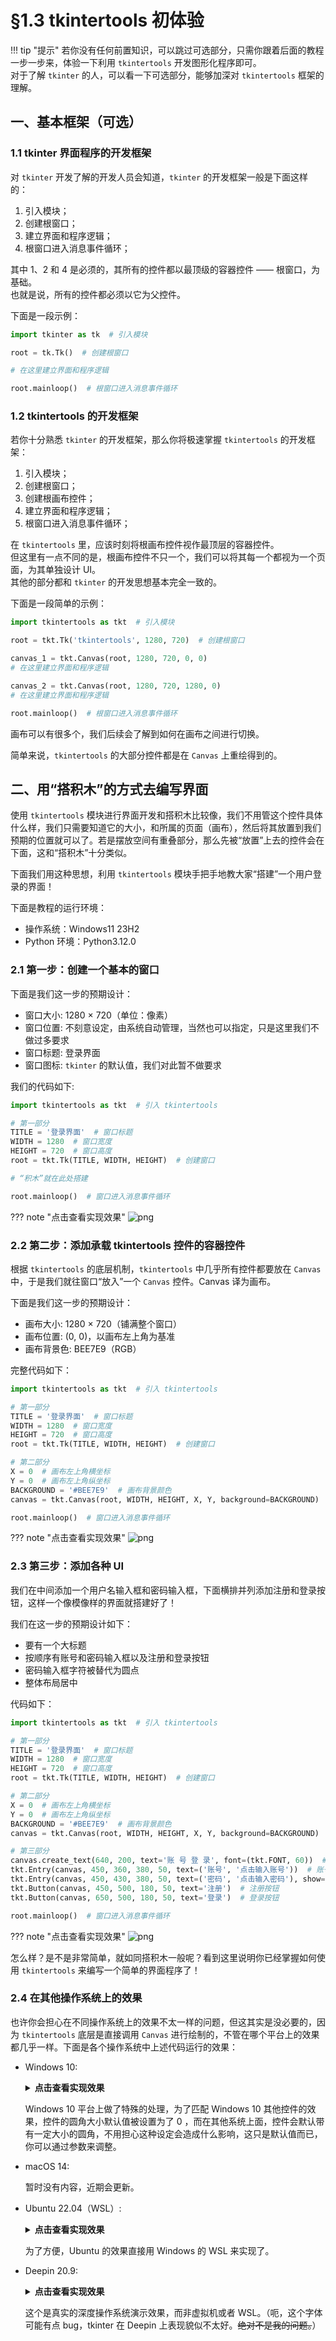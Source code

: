 §1.3 tkintertools 初体验
========================

!!! tip "提示"
    若你没有任何前置知识，可以跳过可选部分，只需你跟着后面的教程一步一步来，体验一下利用 `tkintertools` 开发图形化程序即可。  
    对于了解 `tkinter` 的人，可以看一下可选部分，能够加深对 `tkintertools` 框架的理解。

一、基本框架（可选）
-----------------

### 1.1 tkinter 界面程序的开发框架

对 `tkinter` 开发了解的开发人员会知道，`tkinter` 的开发框架一般是下面这样的：

1. 引入模块；
2. 创建根窗口；
3. 建立界面和程序逻辑；
4. 根窗口进入消息事件循环；

其中 1、2 和 4 是必须的，其所有的控件都以最顶级的容器控件 —— 根窗口，为基础。  
也就是说，所有的控件都必须以它为父控件。

下面是一段示例：

```python
import tkinter as tk  # 引入模块

root = tk.Tk()  # 创建根窗口

# 在这里建立界面和程序逻辑

root.mainloop()  # 根窗口进入消息事件循环
```

### 1.2 tkintertools 的开发框架

若你十分熟悉 `tkinter` 的开发框架，那么你将极速掌握 `tkintertools` 的开发框架：

1. 引入模块；
2. 创建根窗口；
3. 创建根画布控件；
4. 建立界面和程序逻辑；
5. 根窗口进入消息事件循环；

在 `tkintertools` 里，应该时刻将根画布控件视作最顶层的容器控件。  
但这里有一点不同的是，根画布控件不只一个，我们可以将其每一个都视为一个页面，为其单独设计 UI。  
其他的部分都和 `tkinter` 的开发思想基本完全一致的。

下面是一段简单的示例：

```python
import tkintertools as tkt  # 引入模块

root = tkt.Tk('tkintertools', 1280, 720)  # 创建根窗口

canvas_1 = tkt.Canvas(root, 1280, 720, 0, 0)
# 在这里建立界面和程序逻辑

canvas_2 = tkt.Canvas(root, 1280, 720, 1280, 0)
# 在这里建立界面和程序逻辑

root.mainloop()  # 根窗口进入消息事件循环
```

画布可以有很多个，我们后续会了解到如何在画布之间进行切换。

简单来说，`tkintertools` 的大部分控件都是在 `Canvas` 上重绘得到的。

二、用“搭积木”的方式去编写界面
----------------------------

使用 `tkintertools` 模块进行界面开发和搭积木比较像，我们不用管这个控件具体什么样，我们只需要知道它的大小，和所属的页面（画布），然后将其放置到我们预期的位置就可以了。若是摆放空间有重叠部分，那么先被“放置”上去的控件会在下面，这和“搭积木”十分类似。

下面我们用这种思想，利用 `tkintertools` 模块手把手地教大家“搭建”一个用户登录的界面！

下面是教程的运行环境：

* 操作系统：Windows11 23H2
* Python 环境：Python3.12.0

### 2.1 第一步：创建一个基本的窗口

下面是我们这一步的预期设计：

* 窗口大小: 1280 × 720（单位：像素）
* 窗口位置: 不刻意设定，由系统自动管理，当然也可以指定，只是这里我们不做过多要求
* 窗口标题: 登录界面
* 窗口图标: `tkinter` 的默认值，我们对此暂不做要求

我们的代码如下: 

```python
import tkintertools as tkt  # 引入 tkintertools

# 第一部分
TITLE = '登录界面'  # 窗口标题
WIDTH = 1280  # 窗口宽度
HEIGHT = 720  # 窗口高度
root = tkt.Tk(TITLE, WIDTH, HEIGHT)  # 创建窗口

# “积木”就在此处搭建

root.mainloop()  # 窗口进入消息事件循环
```

??? note "点击查看实现效果"
    ![png](images/1.3-2.1-1.png)

### 2.2 第二步：添加承载 tkintertools 控件的容器控件

根据 `tkintertools` 的底层机制，`tkintertools` 中几乎所有控件都要放在 `Canvas` 中，于是我们就往窗口“放入”一个 `Canvas` 控件。Canvas 译为画布。

下面是我们这一步的预期设计：

* 画布大小: 1280 × 720（铺满整个窗口）
* 画布位置: (0, 0)，以画布左上角为基准
* 画布背景色: BEE7E9（RGB）

完整代码如下：

```python
import tkintertools as tkt  # 引入 tkintertools

# 第一部分
TITLE = '登录界面'  # 窗口标题
WIDTH = 1280  # 窗口宽度
HEIGHT = 720  # 窗口高度
root = tkt.Tk(TITLE, WIDTH, HEIGHT)  # 创建窗口

# 第二部分
X = 0  # 画布左上角横坐标
Y = 0  # 画布左上角纵坐标
BACKGROUND = '#BEE7E9'  # 画布背景颜色
canvas = tkt.Canvas(root, WIDTH, HEIGHT, X, Y, background=BACKGROUND)  # 创建画布

root.mainloop()  # 窗口进入消息事件循环
```

??? note "点击查看实现效果"
    ![png](images/1.3-2.2-1.png)

### 2.3 第三步：添加各种 UI

我们在中间添加一个用户名输入框和密码输入框，下面横排并列添加注册和登录按钮，这样一个像模像样的界面就搭建好了！

我们在这一步的预期设计如下：

* 要有一个大标题
* 按顺序有账号和密码输入框以及注册和登录按钮
* 密码输入框字符被替代为圆点
* 整体布局居中

代码如下：

```python
import tkintertools as tkt  # 引入 tkintertools

# 第一部分
TITLE = '登录界面'  # 窗口标题
WIDTH = 1280  # 窗口宽度
HEIGHT = 720  # 窗口高度
root = tkt.Tk(TITLE, WIDTH, HEIGHT)  # 创建窗口

# 第二部分
X = 0  # 画布左上角横坐标
Y = 0  # 画布左上角纵坐标
BACKGROUND = '#BEE7E9'  # 画布背景颜色
canvas = tkt.Canvas(root, WIDTH, HEIGHT, X, Y, background=BACKGROUND)  # 创建画布

# 第三部分
canvas.create_text(640, 200, text='账 号 登 录', font=(tkt.FONT, 60))  # 文本显示
tkt.Entry(canvas, 450, 360, 380, 50, text=('账号', '点击输入账号'))  # 账号输入框
tkt.Entry(canvas, 450, 430, 380, 50, text=('密码', '点击输入密码'), show='●')  # 密码输入框
tkt.Button(canvas, 450, 500, 180, 50, text='注册')  # 注册按钮
tkt.Button(canvas, 650, 500, 180, 50, text='登录')  # 登录按钮

root.mainloop()  # 窗口进入消息事件循环
```

??? note "点击查看实现效果"
    ![png](images/1.3-2.3-1.png)

怎么样？是不是非常简单，就如同搭积木一般呢？看到这里说明你已经掌握如何使用 `tkintertools` 来编写一个简单的界面程序了！

### 2.4 在其他操作系统上的效果

也许你会担心在不同操作系统上的效果不太一样的问题，但这其实是没必要的，因为 `tkintertools` 底层是直接调用 `Canvas` 进行绘制的，不管在哪个平台上的效果都几乎一样。下面是各个操作系统中上述代码运行的效果：

* Windows 10: 

    <details><summary><b>点击查看实现效果</b></summary>

    ![png](images/1.3-2.4-1.png)

    </details>

    Windows 10 平台上做了特殊的处理，为了匹配 Windows 10 其他控件的效果，控件的圆角大小默认值被设置为了 0 ，而在其他系统上面，控件会默认带有一定大小的圆角，不用担心这种设定会造成什么影响，这只是默认值而已，你可以通过参数来调整。

* macOS 14:

    暂时没有内容，近期会更新。

* Ubuntu 22.04（WSL）: 

    <details><summary><b>点击查看实现效果</b></summary>

    ![png](images/1.3-2.4-2.png)

    </details>

    为了方便，Ubuntu 的效果直接用 Windows 的 WSL 来实现了。

* Deepin 20.9: 

    <details><summary><b>点击查看实现效果</b></summary>

    ![png](images/1.3-2.4-3.png)

    </details>

    这个是真实的深度操作系统演示效果，而非虚拟机或者 WSL。（呃，这个字体可能有点 bug，tkinter 在 Deepin 上表现貌似不太好。~~绝对不是我的问题。~~）
